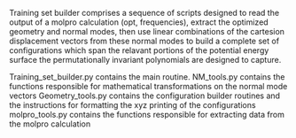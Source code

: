 Training set builder comprises a sequence of scripts designed to
read the output of a molpro calculation (opt, frequencies), extract
the optimized geometry and normal modes, then use linear combinations
of the cartesion displacement vectors from these normal modes to
build a complete set of configurations which span the relavant
portions of the potential energy surface the permutationally 
invariant polynomials are designed to capture.

Training_set_builder.py contains the main routine. 
NM_tools.py contains the functions responsible for mathematical
  transformations on the normal mode vectors
Geometry_tools.py contains the configuration builder routines
  and the instructions for formatting the xyz printing of the
  configurations
molpro_tools.py contains the functions responsible for extracting
  data from the molpro calculation
